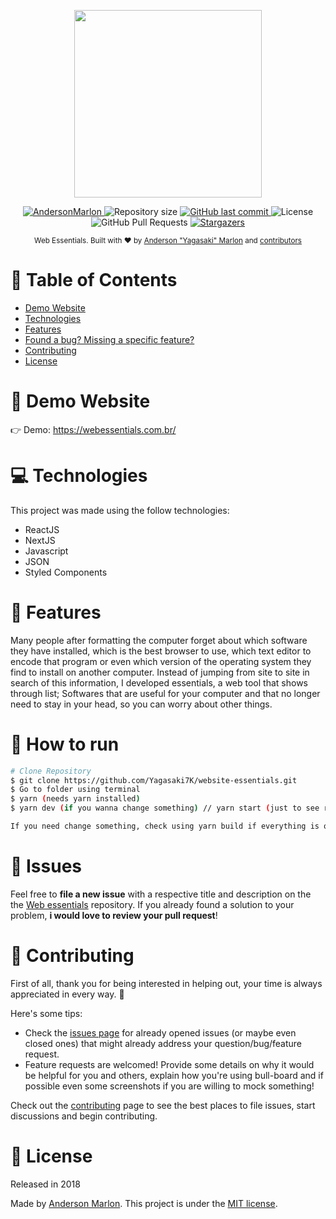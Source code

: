 <p align="center">
   <img src="https://github.com/Yagasaki7K/website-essentials/blob/master/public/Logo.png" width="300"/>
</p>

<p align="center">
   <a href="https://www.linkedin.com/in/andersonmarlon/">
      <img alt="AndersonMarlon" src="https://img.shields.io/badge/-AndersonMarlon-5965e0?style=flat&logo=Linkedin&logoColor=white" />
   </a>
  <img alt="Repository size" src="https://img.shields.io/github/repo-size/Yagasaki7K/website-essentials?color=5965e0">

  <a href="https://github.com/Yagasaki7K/website-essentials/commits/master">
    <img alt="GitHub last commit" src="https://img.shields.io/github/last-commit/Yagasaki7K/website-essentials?color=5965e0">
  </a>
  <img alt="License" src="https://img.shields.io/badge/license-MIT-5965e0">
  <img alt="GitHub Pull Requests" src="https://img.shields.io/github/issues-pr/Yagasaki7K/website-essentials?color=5965e0" />
  <a href="https://github.com/Yagasaki7K/website-essentials/stargazers">
    <img alt="Stargazers" src="https://img.shields.io/github/stars/Yagasaki7K/website-essentials?color=5965e0&logo=github">
  </a>
</p>

<div align="center">
  <sub>Web Essentials. Built with ❤︎ by
    <a href="https://github.com/Yagasaki7K">Anderson "Yagasaki" Marlon</a> and
    <a href="https://github.com/Yagasaki7K/website-essentials/graphs/contributors">
      contributors
    </a>
  </sub>
</div>

# 📌 Table of Contents

* [Demo Website](#eyes-demo-website)
* [Technologies](#computer-technologies)
* [Features](#rocket-features)
* [Found a bug? Missing a specific feature?](#bug-issues)
* [Contributing](#tada-contributing)
* [License](#closed_book-license)

# 👀 Demo Website
👉  Demo: https://webessentials.com.br/

# 💻 Technologies
This project was made using the follow technologies:

* ReactJS
* NextJS
* Javascript
* JSON
* Styled Components

# 🚀 Features

Many people after formatting the computer forget about which software they have installed, which is the best browser to use, which text editor to encode that program or even which version of the operating system they find to install on another computer. Instead of jumping from site to site in search of this information, I developed essentials, a web tool that shows through list; Softwares that are useful for your computer and that no longer need to stay in your head, so you can worry about other things.

# 🚧 How to run
```bash
# Clone Repository
$ git clone https://github.com/Yagasaki7K/website-essentials.git
$ Go to folder using terminal
$ yarn (needs yarn installed)
$ yarn dev (if you wanna change something) // yarn start (just to see running)

If you need change something, check using yarn build if everything is okay. And later you do a PR.
```

# 🐛 Issues

Feel free to **file a new issue** with a respective title and description on the the [Web essentials](https://github.com/Yagasaki7K/website-essentials/issues) repository. If you already found a solution to your problem, **i would love to review your pull request**!

# 🎉 Contributing
First of all, thank you for being interested in helping out, your time is always appreciated in every way. :100:

Here's some tips:

* Check the [issues page](https://github.com/Yagasaki7K/website-essentials/issues) for already opened issues (or maybe even closed ones) that might already address your question/bug/feature request.
* Feature requests are welcomed! Provide some details on why it would be helpful for you and others, explain how you're using bull-board and if possible even some screenshots if you are willing to mock something!

Check out the [contributing](./CONTRIBUTING.md) page to see the best places to file issues, start discussions and begin contributing.

# 📕 License

Released in 2018

Made by [Anderson Marlon](https://github.com/Yagasaki7K).
This project is under the [MIT license](./LICENSE).

